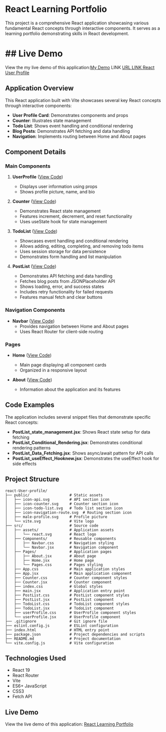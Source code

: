 # React Learning Portfolio

This project is a comprehensive React application showcasing various fundamental React concepts through interactive components. It serves as a learning portfolio demonstrating skills in React development.

# ## Live Demo

View the my live demo of this application:[My Demo](https://go.screenpal.com/watch/cTfTVMnjRW5)
LINK [URL LINK React User Profile](https://hjoseph777.github.io/react-user-profile)


## Application Overview

This React application built with Vite showcases several key React concepts through interactive components:

- **User Profile Card**: Demonstrates components and props
- **Counter**: Illustrates state management
- **Todo List**: Shows event handling and conditional rendering
- **Blog Posts**: Demonstrates API fetching and data handling
- **Navigation**: Implements routing between Home and About pages

## Component Details

### Main Components

1. **UserProfile** ([View Code](https://github.com/hjoseph777/react-user-profile/blob/main/src/userProfile.jsx))
   - Displays user information using props
   - Shows profile picture, name, and bio

2. **Counter** ([View Code](https://github.com/hjoseph777/react-user-profile/blob/main/src/Counter.jsx))
   - Demonstrates React state management
   - Features increment, decrement, and reset functionality
   - Uses useState hook for state management

3. **TodoList** ([View Code](https://github.com/hjoseph777/react-user-profile/blob/main/src/TodoList.jsx))
   - Showcases event handling and conditional rendering
   - Allows adding, editing, completing, and removing todo items
   - Uses session storage for data persistence
   - Demonstrates form handling and list manipulation

4. **PostList** ([View Code](https://github.com/hjoseph777/react-user-profile/blob/main/src/PostList.jsx))
   - Demonstrates API fetching and data handling
   - Fetches blog posts from JSONPlaceholder API
   - Shows loading, error, and success states
   - Includes retry functionality for failed requests
   - Features manual fetch and clear buttons

### Navigation Components

- **Navbar** ([View Code](https://github.com/hjoseph777/react-User-profile/blob/main/src/Components/Navbar.jsx))
  - Provides navigation between Home and About pages
  - Uses React Router for client-side routing

### Pages

- **Home** ([View Code](https://github.com/hjoseph777/react-user-profile/blob/main/src/Pages/Home.jsx))
  - Main page displaying all component cards
  - Organized in a responsive layout

- **About** ([View Code](https://github.com/hjoseph777/react-user-profile/blob/main/src/Pages/About.jsx))
  - Information about the application and its features

## Code Examples

The application includes several snippet files that demonstrate specific React concepts:

- **PostList_state_management.jsx**: Shows React state setup for data fetching
- **PostList_Conditional_Rendering.jsx**: Demonstrates conditional rendering patterns
- **PostList_Data_Fetching.jsx**: Shows async/await pattern for API calls
- **PostList_useEffect_Hooknew.jsx**: Demonstrates the useEffect hook for side effects

## Project Structure

```
react-User-profile/
├── public/                  # Static assets
│   ├── icon-api.svg         # API section icon
│   ├── icon-counter.svg     # Counter section icon
│   ├── icon-todo-list.svg   # Todo list section icon
│   ├── icon-navigation-route.svg  # Routing section icon
│   ├── male-profile.svg     # Profile picture
│   └── vite.svg             # Vite logo
├── src/                     # Source code
│   ├── assets/              # Application assets
│   │   └── react.svg        # React logo
│   ├── Components/          # Reusable components
│   │   ├── Navbar.css       # Navigation styling
│   │   └── Navbar.jsx       # Navigation component
│   ├── Pages/               # Application pages
│   │   ├── About.jsx        # About page
│   │   ├── Home.jsx         # Home page
│   │   └── Pages.css        # Pages styling
│   ├── App.css              # Main application styles
│   ├── App.jsx              # Main application component
│   ├── Counter.css          # Counter component styles
│   ├── Counter.jsx          # Counter component
│   ├── index.css            # Global styles
│   ├── main.jsx             # Application entry point
│   ├── PostList.css         # PostList component styles
│   ├── PostList.jsx         # PostList component
│   ├── TodoList.css         # TodoList component styles
│   ├── TodoList.jsx         # TodoList component
│   ├── userProfile.css      # UserProfile component styles
│   └── userProfile.jsx      # UserProfile component
├── .gitignore               # Git ignore file
├── eslint.config.js         # ESLint configuration
├── index.html               # HTML entry point
├── package.json             # Project dependencies and scripts
├── README.md                # Project documentation
└── vite.config.js           # Vite configuration
```

## Technologies Used

- React 19
- React Router
- Vite
- ES6+ JavaScript
- CSS3
- Fetch API


## Live Demo

View the live demo of this application: [React Learning Portfolio](https://hjoseph777.github.io/react-User-profile)
